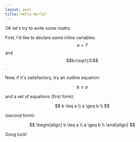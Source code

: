 ```yaml
---
layout: post
title: Hello World!
---
```


OK let's try to write some maths.

First, I'd like to declare some inline variables: $$a = 7$$ and $$b=\sqrt{3}$$.

Now, if it's satisfactory, try an outline equation:

$$
b \leq a
$$

and a set of equations (first form):

$$
b \leq a \\
a \geq b \\
$$

(second form):

$$
\begin{align}
	b \leq a \\
	a \geq b \\
\end{align}
$$

Goog luck!



